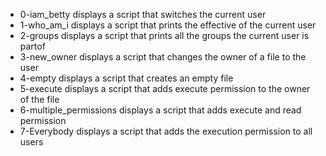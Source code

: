 - 0-iam_betty displays a script that switches the current user
- 1-who_am_i displays a script that prints the effective of the current user
- 2-groups displays a script that prints all the groups the current user is partof
- 3-new_owner displays a script that changes the owner of a file to the user
- 4-empty displays a script that creates an empty file
- 5-execute displays a script that adds execute permission to the owner of the file
- 6-multiple_permissions displays a script that adds execute and read permission
- 7-Everybody displays a script that adds the execution permission to all users
